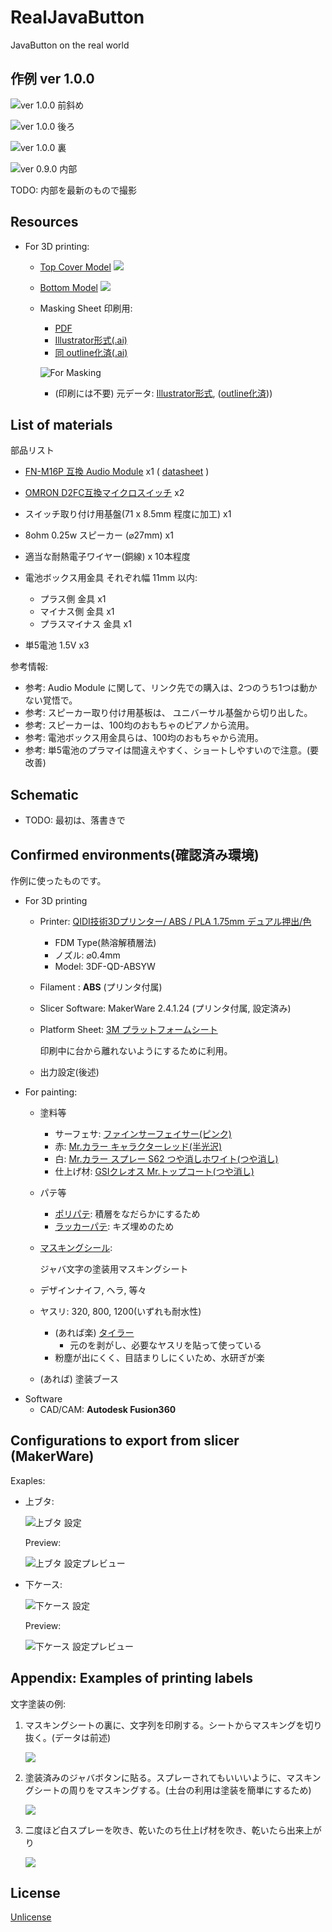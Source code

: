 # RealJavaButton

JavaButton on the real world

## 作例 ver 1.0.0

![ver 1.0.0 前斜め](./images/examples-ver1_0_0-00.jpg)

![ver 1.0.0 後ろ](./images/examples-ver1_0_0-01.jpg)

![ver 1.0.0 裏](./images/examples-ver1_0_0-02.jpg)

![ver 0.9.0 内部](./images/example-ver0_9_0-04.jpg)

TODO: 内部を最新のもので撮影

## Resources

* For 3D printing:
  * [Top Cover Model](http://a360.co/2t33CEH)
    ![](./images/model_top-cover.png)
  * [Bottom Model](http://a360.co/2umziJ7)
    ![](./images/model_bottom.png)
  * Masking Sheet 印刷用:
      * [PDF](./images/javabutton_label00_170x225mm.pdf)
      * [Illustrator形式(.ai)](./images/javabutton_label00_170x225mm.ai)
      * [同 outline化済(.ai)](./images/javabutton_label00_170x225mm(outline).ai)

    ![For Masking](./images/javabutton_label00_170x225mm_.png)

    * (印刷には不要) 元データ: 
    [Illustrator形式](./images/javabutton-string-only.ai), 
    ([outline化済](./images/javabutton-string-only(outline).ai)))

## List of materials

部品リスト

* [FN-M16P 互換 Audio Module](https://www.amazon.co.jp/dp/B01D1D0E7Q/) x1
  ( [datasheet](http://www.trainelectronics.com/Arduino/MP3Sound/TalkingTemperature/FN-M16P%20Embedded%20MP3%20Audio%20Module%20Datasheet.pdf) )

* [OMRON D2FC互換マイクロスイッチ](https://www.amazon.co.jp/dp/B00YM2Q178/) x2
* スイッチ取り付け用基盤(71 x 8.5mm 程度に加工) x1
* 8ohm 0.25w スピーカー (⌀27mm)  x1
* 適当な耐熱電子ワイヤー(銅線) x 10本程度
* 電池ボックス用金具 それぞれ幅 11mm 以内:
  * プラス側 金具 x1
  * マイナス側 金具 x1
  * プラスマイナス 金具 x1
* 単5電池 1.5V  x3

参考情報:

* 参考: Audio Module に関して、リンク先での購入は、2つのうち1つは動かない覚悟で。
* 参考: スピーカー取り付け用基板は、 ユニバーサル基盤から切り出した。
* 参考: スピーカーは、100均のおもちゃのピアノから流用。
* 参考: 電池ボックス用金具らは、100均のおもちゃから流用。
* 参考: 単5電池のプラマイは間違えやすく、ショートしやすいので注意。(要改善)

## Schematic

* TODO: 最初は、落書きで

## Confirmed environments(確認済み環境)

作例に使ったものです。

* For 3D printing
  * Printer: [QIDI技術3Dプリンター/ ABS / PLA 1.75mm デュアル押出/色](https://www.amazon.co.jp/dp/B01CRNV038/)
    * FDM Type(熱溶解積層法)
    * ノズル: ⌀0.4mm
    * Model: 3DF-QD-ABSYW
  * Filament : **ABS** (プリンタ付属)
  * Slicer Software: MakerWare 2.4.1.24 (プリンタ付属, 設定済み)
  * Platform Sheet: [3M プラットフォームシート](https://www.amazon.co.jp/dp/B01M11XI4Y)

      印刷中に台から離れないようにするために利用。
  * 出力設定(後述)
* For painting:
  * 塗料等
    * サーフェサ: [ファインサーフェイサー(ピンク)](https://www.amazon.co.jp/dp/B00BBPUKDA)
    * 赤: [Mr.カラー キャラクターレッド(半光沢)](https://www.amazon.co.jp/dp/B0049FD5CC)
    * 白: [Mr.カラー スプレー S62 つや消しホワイト(つや消し)](https://www.amazon.co.jp/dp/B0049FBLFU)
    * 仕上げ材: [GSIクレオス Mr.トップコート(つや消し)](https://www.amazon.co.jp/dp/B0000WS12C)
  * パテ等
    * [ポリパテ](https://www.amazon.co.jp/dp/B000BMX1BM): 積層をなだらかにするため
    * [ラッカーパテ](https://www.amazon.co.jp/dp/B000R9N5VU): キズ埋めのため
  * [マスキングシール](https://www.amazon.co.jp/dp/B004WBC07Y):

      ジャバ文字の塗装用マスキングシート
  * デザインナイフ, ヘラ, 等々
  * ヤスリ: 320, 800, 1200(いずれも耐水性)
    * (あれば楽) [タイラー](https://www.amazon.co.jp/dp/B0026O9H6G)
      * 元のを剥がし、必要なヤスリを貼って使っている
    * 粉塵が出にくく、目詰まりしにくいため、水研ぎが楽
  * (あれば) 塗装ブース
* Software
  * CAD/CAM: **Autodesk Fusion360**


## Configurations to export from slicer (MakerWare)

Exaples:

* 上ブタ:

  ![上ブタ 設定](./images/makerbot-export-config_top-cover.png)

  Preview:

  ![上ブタ 設定プレビュー](./images/makerbot-export-config_top-cover_preview.png)

* 下ケース:

  ![下ケース 設定](./images/makerbot-export-config_bottom.png)

  Preview:

  ![下ケース 設定プレビュー](./images/makerbot-export-config_bottom_preview.png)

## Appendix: Examples of printing labels

文字塗装の例:

1. マスキングシートの裏に、文字列を印刷する。シートからマスキングを切り抜く。(データは前述)

    ![](./images/examples-ver1_0_0-label00.jpg)

1. 塗装済みのジャバボタンに貼る。スプレーされてもいいいように、マスキングシートの周りをマスキングする。(土台の利用は塗装を簡単にするため)

    ![](./images/examples-ver1_0_0-label02.jpg)

1. 二度ほど白スプレーを吹き、乾いたのち仕上げ材を吹き、乾いたら出来上がり

    ![](./images/examples-ver1_0_0-label03.jpg)

## License

[Unlicense](./LICENSE)
